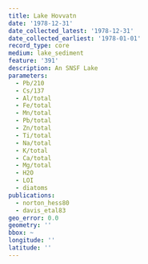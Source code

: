 ```yaml
---
title: Lake Hovvatn
date: '1978-12-31'
date_collected_latest: '1978-12-31'
date_collected_earliest: '1978-01-01'
record_type: core
medium: lake_sediment
feature: '391'
description: An SNSF Lake
parameters:
  - Pb/210
  - Cs/137
  - Al/total
  - Fe/total
  - Mn/total
  - Pb/total
  - Zn/total
  - Ti/total
  - Na/total
  - K/total
  - Ca/total
  - Mg/total
  - H2O
  - LOI
  - diatoms
publications:
  - norton_hess80
  - davis_etal83
geo_error: 0.0
geometry: ''
bbox: ~
longitude: ''
latitude: ''
---
```

